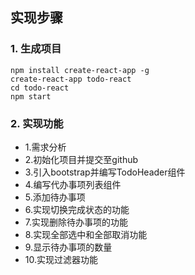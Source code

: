 ## 实现步骤
### 1. 生成项目
```
npm install create-react-app -g
create-react-app todo-react
cd todo-react
npm start
```

### 2. 实现功能
- 1.需求分析
- 2.初始化项目并提交至github
- 3.引入bootstrap并编写TodoHeader组件
- 4.编写代办事项列表组件
- 5.添加待办事项
- 6.实现切换完成状态的功能
- 7.实现删除待办事项的功能
- 8.实现全部选中和全部取消功能
- 9.显示待办事项的数量
- 10.实现过滤器功能